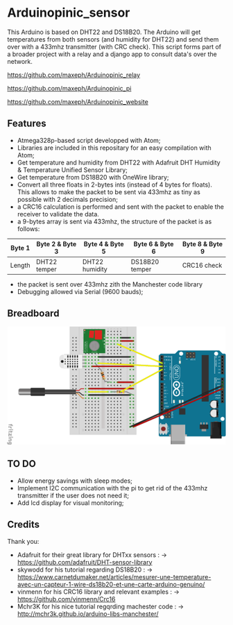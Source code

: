 # Arduinopinic_sensor
This Arduino is based on DHT22 and DS18B20. The Arduino will get temperatures from both sensors (and humidity for DHT22) and send them over with a 433mhz transmitter (with CRC check). This script forms part of a broader project with a relay and a django app to consult data's over the network.

https://github.com/maxeph/Arduinopinic_relay

https://github.com/maxeph/Arduinopinic_pi

https://github.com/maxeph/Arduinopinic_website


## Features

- Atmega328p-based script developped with Atom;
- Libraries are included in this repositary for an easy compilation with Atom;
- Get temperature and humidity from DHT22 with Adafruit DHT Humidity & Temperature Unified Sensor Library;
- Get temperature from DS18B20 with OneWire library;
- Convert all three floats in 2-bytes ints (instead of 4 bytes for floats). This allows to make the packet to be sent via 433mhz as tiny as possible with 2 decimals precision;
- a CRC16 calculation is performed and sent with the packet to enable the receiver to validate the data.
- a 9-bytes array is sent via 433mhz, the structure of the packet is as follows:

| Byte 1  | Byte 2 & Byte 3 | Byte 4 & Byte 5 |  Byte 6 & Byte 6 | Byte 8 & Byte 9|
| ------------- | ------------- | ------------- | ------------- | ------------- |
| Length  | DHT22 temper | DHT22 humidity | DS18B20 temper | CRC16 check
- the packet is sent over 433mhz zith the Manchester code library
- Debugging allowed via Serial (9600 bauds);


## Breadboard

![](https://github.com/maxeph/Arduinopinic_sensor/blob/master/Arduinopinic_sensor_bb.png)


## TO DO
- Allow energy savings with sleep modes;
- Implement I2C communication with the pi to get rid of the 433mhz transmitter if the user does not need it;
- Add lcd display for visual monitoring;


## Credits

Thank you:
- Adafruit for their great library for DHTxx sensors :
	-> https://github.com/adafruit/DHT-sensor-library
- skywodd for his tutorial regarding DS18B20 :
	-> https://www.carnetdumaker.net/articles/mesurer-une-temperature-avec-un-capteur-1-wire-ds18b20-et-une-carte-arduino-genuino/
- vinmenn for his CRC16 library and relevant examples :
	-> https://github.com/vinmenn/Crc16
- Mchr3K for his nice tutorial regqrding machester code :
		-> http://mchr3k.github.io/arduino-libs-manchester/
